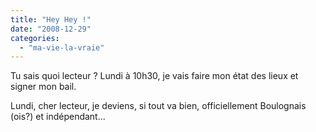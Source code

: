 ```yaml
---
title: "Hey Hey !"
date: "2008-12-29"
categories: 
  - "ma-vie-la-vraie"
---
```


Tu sais quoi lecteur ? Lundi à 10h30, je vais faire mon état des lieux et signer mon bail.

Lundi, cher lecteur, je deviens, si tout va bien, officiellement Boulognais (ois?) et indépendant...

